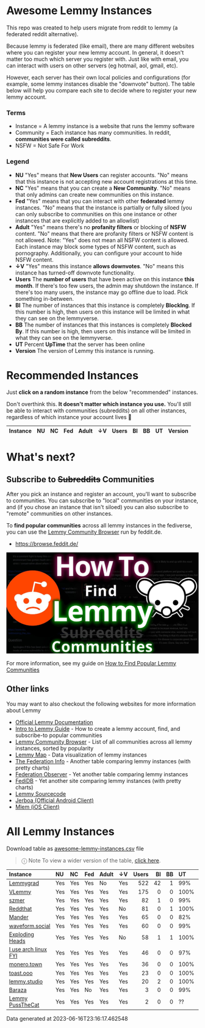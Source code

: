 
# Awesome Lemmy Instances

This repo was created to help users migrate from reddit to lemmy (a federated reddit alternative).

Because lemmy is federated (like email), there are many different websites where you can register your new lemmy account. In general, it doesn't matter too much which server you register with. Just like with email, you can interact with users on other servers (eg hotmail, aol, gmail, etc).

However, each server has their own local policies and configurations (for example, some lemmy instances disable the "downvote" button). The table below will help you compare each site to decide where to register your new lemmy account.

### Terms

 * Instance = A lemmy instance is a website that runs the lemmy software
 * Community = Each instance has many communities. In reddit, **communities were called subreddits**.
 * NSFW = Not Safe For Work

### Legend

 * **NU** "Yes" means that **New Users** can register accounts. "No" means that this instance is not accepting new account registrations at this time.
 * **NC** "Yes" means that you can create a **New Community**. "No" means that only admins can create new communities on this instance.
 * **Fed** "Yes" means that you can interact with other **federated** lemmy instances. "No" means that the instance is partially or fully siloed (you can only subscribe to communities on this one instance or other instances that are explicitly added to an allowlist)
 * **Adult** "Yes" means there's no **profanity filters** or blocking of **NSFW** content. "No" means that there are profanity filters or NSFW content is not allowed. Note: "Yes" does not mean all NSFW content is allowed. Each instance may block some types of NSFW content, such as pornography. Additionally, you can configure your account to hide NSFW content. 
 * **↓V** "Yes" means this instance **allows downvotes**. "No" means this instance has turned-off downvote functionality.
 * **Users** The **number of users** that have been active on this instance **this month**. If there's too few users, the admin may shutdown the instance. If there's too many users, the instance may go offline due to load. Pick something in-between.
 * **BI** The number of instances that this instance is completely **BlockIng**. If this number is high, then users on this instance will be limited in what they can see on the lemmyverse.
 * **BB** The number of instances that this instances is completely **Blocked By**. If this number is high, then users on this instance will be limited in what they can see on the lemmyverse.
 * **UT** Percent **UpTime** that the server has been online
 * **Version** The version of Lemmy this instance is running.

# Recommended Instances

Just **click on a random instance** from the below "recommended" instances.

Don't overthink this. **It doesn't matter which instance you use.** You'll still be able to interact with communities (subreddits) on all other instances, regardless of which instance your account lives 🙂

| Instance   | NU   | NC   | Fed   | Adult   | ↓V   | Users   | BI   | BB   | UT   | Version   |
|------------|------|------|-------|---------|------|---------|------|------|------|-----------|

# What's next?

## Subscribe to ~~Subreddits~~ Communities

After you pick an instance and register an account, you'll want to subscribe to communities. You can subscribe to "local" communities on your instance, and (if you chose an instance that isn't siloed) you can also subscribe to "remote" communities on other instances.

To **find popular communities** across all lemmy instances in the fediverse, you can use the [Lemmy Community Browser](https://browse.feddit.de/) run by feddit.de.

 * https://browse.feddit.de/

<a href="https://tech.michaelaltfield.net/2023/06/11/lemmy-migration-find-subreddits-communities/"><img src="lemmy-migration-find-subreddits-communities.jpg" alt="How To Find Lemmy Communities" /></a>

For more information, see my guide on [How to Find Popular Lemmy Communities](https://tech.michaelaltfield.net/2023/06/11/lemmy-migration-find-subreddits-communities/)

## Other links

You may want to also checkout the following websites for more information about Lemmy

 * [Official Lemmy Documentation](https://join-lemmy.org/docs/en/index.html)
 * [Intro to Lemmy Guide](https://tech.michaelaltfield.net/2023/06/11/lemmy-migration-find-subreddits-communities/) - How to create a lemmy account, find, and subscribe-to popular communities
 * [Lemmy Community Browser](https://browse.feddit.de/) - List of all communities across all lemmy instances, sorted by popularity
 * [Lemmy Map](https://lemmymap.feddit.de) - Data visualization of lemmy instances
 * [The Federation Info](https://the-federation.info/platform/73) - Another table comparing lemmy instances (with pretty charts)
 * [Federation Observer](https://lemmy.fediverse.observer/list) - Yet another table comparing lemmy instances
 * [FediDB](https://fedidb.org/software/lemmy) - Yet another site comparing lemmy instances (with pretty charts)
 * [Lemmy Sourcecode](https://github.com/LemmyNet/lemmy)
 * [Jerboa (Official Android Client)](https://f-droid.org/packages/com.jerboa/)
 * [Mlem (iOS Client)](https://testflight.apple.com/join/xQfmkJhc)


# All Lemmy Instances

Download table as <a href="https://raw.githubusercontent.com/maltfield/awesome-lemmy-instances/main/awesome-lemmy-instances.csv" target="_blank" download>awesome-lemmy-instances.csv</a> file

> ⓘ Note To view a wider version of the table, [click here](README.md).

| Instance                                          | NU   | NC   | Fed   | Adult   | ↓V   |   Users |   BI |   BB | UT   | Version   |
|:--------------------------------------------------|:-----|:-----|:------|:--------|:-----|--------:|-----:|-----:|:-----|:----------|
| [Lemmygrad](https://lemmygrad.ml)                 | Yes  | Yes  | Yes   | No      | Yes  |     522 |   42 |    1 | 99%  | 0.17.4    |
| [VLemmy](https://vlemmy.net)                      | Yes  | Yes  | Yes   | Yes     | Yes  |     175 |    0 |    0 | 100% | 0.17.4    |
| [szmer](https://szmer.info)                       | Yes  | Yes  | Yes   | Yes     | Yes  |      82 |    1 |    0 | 99%  | 0.17.3    |
| [Reddthat](https://reddthat.com)                  | Yes  | Yes  | Yes   | Yes     | No   |      81 |    0 |    1 | 100% | 0.17.4    |
| [Mander](https://mander.xyz)                      | Yes  | Yes  | Yes   | Yes     | Yes  |      65 |    0 |    0 | 82%  | 0.17.4    |
| [waveform.social](https://waveform.social)        | Yes  | Yes  | Yes   | Yes     | Yes  |      60 |    0 |    0 | 99%  | 0.17.3    |
| [Exploding Heads](https://exploding-heads.com)    | Yes  | Yes  | Yes   | Yes     | No   |      58 |    1 |    1 | 100% | 0.17.3    |
| [I use arch linux FYI](https://iusearchlinux.fyi) | Yes  | Yes  | Yes   | Yes     | Yes  |      46 |    0 |    0 | 97%  | 0.17.4    |
| [monero.town](https://monero.town)                | Yes  | Yes  | Yes   | Yes     | Yes  |      36 |    0 |    0 | 100% | 0.17.4    |
| [toast.ooo](https://toast.ooo)                    | Yes  | Yes  | Yes   | Yes     | Yes  |      23 |    0 |    0 | 100% | 0.17.4    |
| [lemmy.studio](https://lemmy.studio)              | Yes  | Yes  | Yes   | Yes     | Yes  |      20 |    2 |    0 | 100% | 0.17.3    |
| [Baraza](https://baraza.africa)                   | Yes  | Yes  | No    | Yes     | Yes  |       3 |    0 |    0 | 99%  | 0.17.2    |
| [Lemmy  PussTheCat](https://lemmy.pussthecat.org) | Yes  | Yes  | Yes   | Yes     | Yes  |       2 |    0 |    0 | ??   | 0.17.3    |

Data generated at 2023-06-16T23:16:17.462548
